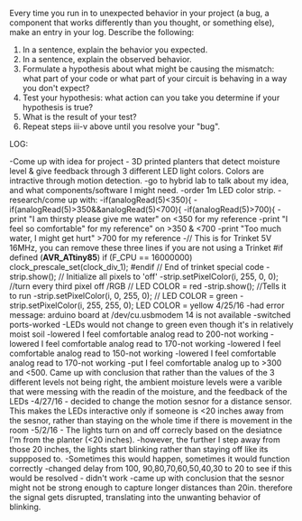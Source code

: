 Every time you run in to unexpected behavior in your project (a bug, a component that works differently than you thought, or something else), make an entry in your log. Describe the following:

1. In a sentence, explain the behavior you expected.
2. In a sentence, explain the observed behavior.
3. Formulate a hypothesis about what might be causing the mismatch: what part of your code or what part of your circuit is behaving in a way you don't expect?
4. Test your hypothesis: what action can you take you determine if your hypothesis is true?
5. What is the result of your test?
6. Repeat steps iii-v above until you resolve your "bug".

LOG: 

-Come up with idea for project - 3D printed planters that detect moisture level & give feedback through 3 different LED light colors.  Colors are intractive through motion detection.
-go to hybrid lab to talk about my idea, and what components/software I might need.
-order 1m LED color strip.
-research/come up with:
-if(analogRead(5)<350){
-if(analogRead(5)>350&&analogRead(5)<700){
-if(analogRead(5)>700){
-print "I am thirsty please give me water" on <350 for my reference 
-print "I feel so comfortable" for my reference" on >350 & <700
-print "Too much water, I might get hurt" >700 for my reference
-// This is for Trinket 5V 16MHz, you can remove these three lines if you are not using a Trinket
  #if defined (__AVR_ATtiny85__)
    if (F_CPU == 16000000) clock_prescale_set(clock_div_1);
  #endif
  // End of trinket special code
-strip.show(); // Initialize all pixels to 'off'
-strip.setPixelColor(i, 255, 0, 0);   //turn every third pixel off /RGB // LED COLOR = red
-strip.show(); //Tells it to run
-strip.setPixelColor(i, 0, 255, 0);  // LED COLOR = green
-strip.setPixelColor(i, 255, 255, 0); LED COLOR = yellow
4/25/16 -had error message: arduino board at /dev/cu.usbmodem 14 is not available
-switched ports-worked
-LEDs would not change to green even though it's in relatively moist soil
-lowered I feel comfortable analog read to 200-not working 
-lowered I feel comfortable analog read to 170-not working 
-lowered I feel comfortable analog read to 150-not working
-lowered I feel comfortable analog read to 170-not working
-put I feel comfortable analog  up to >300 and <500.  Came up with conclusion that rather than the values of the 3 different levels not being right, the ambient moisture levels were a varible that were messing with the readin of the moisture, and the feedback of the LEDs
-4/27/16 - decided to change the motion sesnor for a distance sensor.  This makes the LEDs interactive only if someone is <20 inches away from the sesnor, rather than staying on the whole time if there is movement in the room
-5/2/16 - The lights turn on and off correcly based on the desiatnce I'm from the planter (<20 inches). 
-however, the further I step away from those 20 inches, the lights start blinking rather than staying off like its suppposed to.
-Sometimes this would happen, sometimes it would function correctly
-changed delay from 100, 90,80,70,60,50,40,30 to 20 to see if this would be resolved - didn't work
-came up with conclusion that the sesnor might not be strong enough to capture longer distances than 20in. therefore the signal gets disrupted, translating into the unwanting behavior of blinking.
